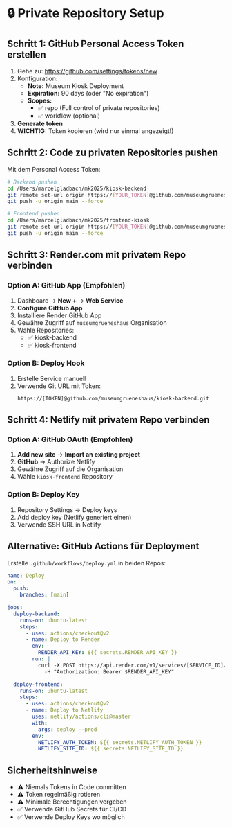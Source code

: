 # 🔒 Private Repository Setup

## Schritt 1: GitHub Personal Access Token erstellen

1. Gehe zu: https://github.com/settings/tokens/new
2. Konfiguration:
   - **Note:** Museum Kiosk Deployment
   - **Expiration:** 90 days (oder "No expiration")
   - **Scopes:** 
     - ✅ repo (Full control of private repositories)
     - ✅ workflow (optional)
3. **Generate token**
4. **WICHTIG:** Token kopieren (wird nur einmal angezeigt!)

## Schritt 2: Code zu privaten Repositories pushen

Mit dem Personal Access Token:

```bash
# Backend pushen
cd /Users/marcelgladbach/mk2025/kiosk-backend
git remote set-url origin https://[YOUR_TOKEN]@github.com/museumgrueneshaus/kiosk-backend.git
git push -u origin main --force

# Frontend pushen  
cd /Users/marcelgladbach/mk2025/frontend-kiosk
git remote set-url origin https://[YOUR_TOKEN]@github.com/museumgrueneshaus/kiosk-frontend.git
git push -u origin main --force
```

## Schritt 3: Render.com mit privatem Repo verbinden

### Option A: GitHub App (Empfohlen)
1. Dashboard → **New +** → **Web Service**
2. **Configure GitHub App**
3. Installiere Render GitHub App
4. Gewähre Zugriff auf `museumgrueneshaus` Organisation
5. Wähle Repositories:
   - ✅ kiosk-backend
   - ✅ kiosk-frontend

### Option B: Deploy Hook
1. Erstelle Service manuell
2. Verwende Git URL mit Token:
   ```
   https://[TOKEN]@github.com/museumgrueneshaus/kiosk-backend.git
   ```

## Schritt 4: Netlify mit privatem Repo verbinden

### Option A: GitHub OAuth (Empfohlen)
1. **Add new site** → **Import an existing project**
2. **GitHub** → Authorize Netlify
3. Gewähre Zugriff auf die Organisation
4. Wähle `kiosk-frontend` Repository

### Option B: Deploy Key
1. Repository Settings → Deploy keys
2. Add deploy key (Netlify generiert einen)
3. Verwende SSH URL in Netlify

## Alternative: GitHub Actions für Deployment

Erstelle `.github/workflows/deploy.yml` in beiden Repos:

```yaml
name: Deploy
on:
  push:
    branches: [main]

jobs:
  deploy-backend:
    runs-on: ubuntu-latest
    steps:
      - uses: actions/checkout@v2
      - name: Deploy to Render
        env:
          RENDER_API_KEY: ${{ secrets.RENDER_API_KEY }}
        run: |
          curl -X POST https://api.render.com/v1/services/[SERVICE_ID]/deploys \
            -H "Authorization: Bearer $RENDER_API_KEY"

  deploy-frontend:
    runs-on: ubuntu-latest
    steps:
      - uses: actions/checkout@v2
      - name: Deploy to Netlify
        uses: netlify/actions/cli@master
        with:
          args: deploy --prod
        env:
          NETLIFY_AUTH_TOKEN: ${{ secrets.NETLIFY_AUTH_TOKEN }}
          NETLIFY_SITE_ID: ${{ secrets.NETLIFY_SITE_ID }}
```

## Sicherheitshinweise

- ⚠️ Niemals Tokens in Code committen
- ⚠️ Token regelmäßig rotieren
- ⚠️ Minimale Berechtigungen vergeben
- ✅ Verwende GitHub Secrets für CI/CD
- ✅ Verwende Deploy Keys wo möglich